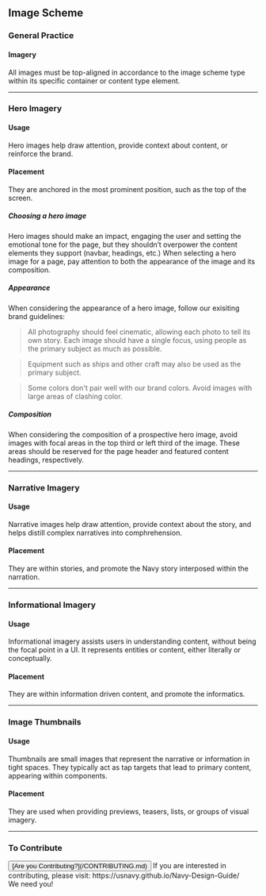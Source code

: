 ## Image Scheme

### General Practice

#### Imagery
All images must be top-aligned in accordance to the image scheme type within its specific container or content type element.

<hr>

### Hero Imagery

#### Usage
Hero images help draw attention, provide context about content, or reinforce the brand.

#### Placement
They are anchored in the most prominent position, such as the top of the screen.

##### Choosing a hero image

Hero images should make an impact, engaging the user and setting
the emotional tone for the page, but they shouldn’t overpower
the content elements they support (navbar, headings, etc.)  When
selecting a hero image for a page, pay attention to both the
appearance of the image and its composition.

##### Appearance

When considering the appearance of a hero image, follow our
exisiting brand guidelines:

> All photography should feel cinematic, allowing each photo
> to tell its own story. Each image should have a single focus,
> using people as the primary subject as much as possible.

> Equipment such as ships and other craft may also be used as the
> primary subject.

> Some colors don't pair well with our brand colors. Avoid images
> with large areas of clashing color.

##### Composition

When considering the composition of a prospective hero image,
avoid images with focal areas in the top third or left third of
the image. These areas should be reserved for the page header
and featured content headings, respectively.

<hr>

### Narrative Imagery

#### Usage
Narrative images help draw attention, provide context about the story, and helps distill complex narratives into comphrehension.

#### Placement
They are within stories, and promote the Navy story interposed within the narration.

<hr>

### Informational Imagery

#### Usage
Informational imagery assists users in understanding content, without being the focal point in a UI. It represents entities or content, either literally or conceptually.

#### Placement
They are within information driven content, and promote the informatics.

<hr>

### Image Thumbnails 

#### Usage
Thumbnails are small images that represent the narrative or information in tight spaces. They typically act as tap targets that lead to primary content, appearing within components.

#### Placement
They are used when providing previews, teasers, lists, or groups of visual imagery.

<hr>

### To Contribute<br>
<button id="contribute-guidance">
[Are you Contributing?](/CONTRIBUTING.md)
</button>  
<span class="contribute-comment">If you are interested in contributing, please visit: https://usnavy.github.io/Navy-Design-Guide/ <br>We need you!</span>
<br>
<br>
